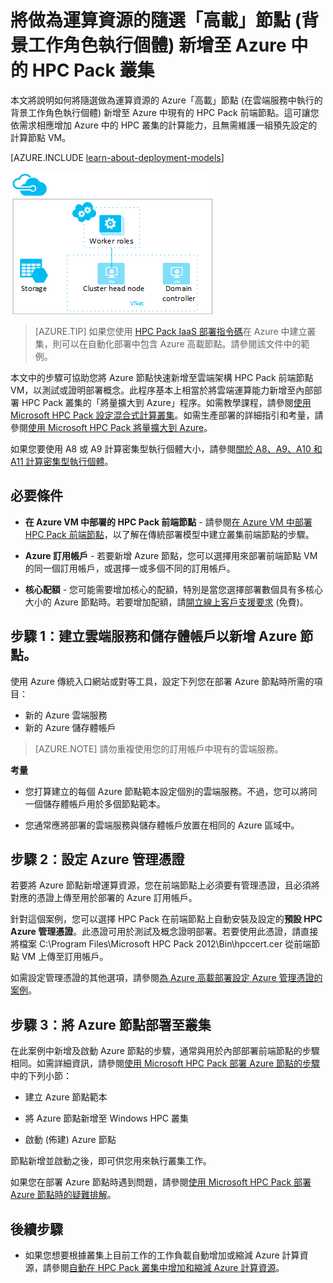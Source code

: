 <properties
 pageTitle="將高載節點新增至 HPC Pack 叢集 | Microsoft Azure"
 description="了解如何新增在雲端服務中執行的背景工作角色執行個體，以隨選擴充 HPC Pack 叢集容量"
 services="virtual-machines-windows"
 documentationCenter=""
 authors="dlepow"
 manager="timlt"
 editor=""
 tags="azure-service-management,hpc-pack"/>
<tags
ms.service="virtual-machines-windows"
 ms.devlang="na"
 ms.topic="article"
 ms.tgt_pltfrm="vm-multiple"
 ms.workload="big-compute"
 ms.date="04/13/2016"
 ms.author="danlep"/>

# 將做為運算資源的隨選「高載」節點 (背景工作角色執行個體) 新增至 Azure 中的 HPC Pack 叢集



本文將說明如何將隨選做為運算資源的 Azure「高載」節點 (在雲端服務中執行的背景工作角色執行個體) 新增至 Azure 中現有的 HPC Pack 前端節點。這可讓您依需求相應增加 Azure 中的 HPC 叢集的計算能力，且無需維護一組預先設定的計算節點 VM。

[AZURE.INCLUDE [learn-about-deployment-models](../../includes/learn-about-deployment-models-classic-include.md)]

![高載節點][burst]

>[AZURE.TIP] 如果您使用 [HPC Pack IaaS 部署指令碼](virtual-machines-windows-classic-hpcpack-cluster-powershell-script.md)在 Azure 中建立叢集，則可以在自動化部署中包含 Azure 高載節點。請參閱該文件中的範例。

本文中的步驟可協助您將 Azure 節點快速新增至雲端架構 HPC Pack 前端節點 VM，以測試或證明部署概念。此程序基本上相當於將雲端運算能力新增至內部部署 HPC Pack 叢集的「將量擴大到 Azure」程序。如需教學課程，請參閱[使用 Microsoft HPC Pack 設定混合式計算叢集](../cloud-services/cloud-services-setup-hybrid-hpcpack-cluster.md)。如需生產部署的詳細指引和考量，請參閱[使用 Microsoft HPC Pack 將量擴大到 Azure](https://technet.microsoft.com/library/gg481749.aspx)。

如果您要使用 A8 或 A9 計算密集型執行個體大小，請參閱[關於 A8、A9、A10 和 A11 計算密集型執行個體](virtual-machines-windows-a8-a9-a10-a11-specs.md)。

## 必要條件

* **在 Azure VM 中部署的 HPC Pack 前端節點** - 請參閱[在 Azure VM 中部署 HPC Pack 前端節點](virtual-machines-windows-hpcpack-cluster-headnode.md)，以了解在傳統部署模型中建立叢集前端節點的步驟。

* **Azure 訂用帳戶** - 若要新增 Azure 節點，您可以選擇用來部署前端節點 VM 的同一個訂用帳戶，或選擇一或多個不同的訂用帳戶。

* **核心配額** - 您可能需要增加核心的配額，特別是當您選擇部署數個具有多核心大小的 Azure 節點時。若要增加配額，請[開立線上客戶支援要求](https://azure.microsoft.com/blog/2014/06/04/azure-limits-quotas-increase-requests/) (免費)。

## 步驟 1：建立雲端服務和儲存體帳戶以新增 Azure 節點。

使用 Azure 傳統入口網站或對等工具，設定下列您在部署 Azure 節點時所需的項目：

* 新的 Azure 雲端服務
* 新的 Azure 儲存體帳戶

>[AZURE.NOTE] 請勿重複使用您的訂用帳戶中現有的雲端服務。

**考量**

* 您打算建立的每個 Azure 節點範本設定個別的雲端服務。不過，您可以將同一個儲存體帳戶用於多個節點範本。

* 您通常應將部署的雲端服務與儲存體帳戶放置在相同的 Azure 區域中。




## 步驟 2：設定 Azure 管理憑證

若要將 Azure 節點新增運算資源，您在前端節點上必須要有管理憑證，且必須將對應的憑證上傳至用於部署的 Azure 訂用帳戶。

針對這個案例，您可以選擇 HPC Pack 在前端節點上自動安裝及設定的**預設 HPC Azure 管理憑證**。此憑證可用於測試及概念證明部署。若要使用此憑證，請直接將檔案 C:\\Program Files\\Microsoft HPC Pack 2012\\Bin\\hpccert.cer 從前端節點 VM 上傳至訂用帳戶。

如需設定管理憑證的其他選項，請參閱[為 Azure 高載部署設定 Azure 管理憑證的案例](http://technet.microsoft.com/library/gg481759.aspx)。

## 步驟 3：將 Azure 節點部署至叢集



在此案例中新增及啟動 Azure 節點的步驟，通常與用於內部部署前端節點的步驟相同。如需詳細資訊，請參閱[使用 Microsoft HPC Pack 部署 Azure 節點的步驟](https://technet.microsoft.com/library/gg481758.aspx)中的下列小節：

* 建立 Azure 節點範本

* 將 Azure 節點新增至 Windows HPC 叢集

* 啟動 (佈建) Azure 節點

節點新增並啟動之後，即可供您用來執行叢集工作。

如果您在部署 Azure 節點時遇到問題，請參閱[使用 Microsoft HPC Pack 部署 Azure 節點時的疑難排解](http://technet.microsoft.com/library/jj159097.aspx)。

## 後續步驟

* 如果您想要根據叢集上目前工作的工作負載自動增加或縮減 Azure 計算資源，請參閱[自動在 HPC Pack 叢集中增加和縮減 Azure 計算資源](virtual-machines-windows-classic-hpcpack-cluster-node-autogrowshrink.md)。

<!--Image references-->
[burst]: ./media/virtual-machines-windows-classic-hpcpack-cluster-node-burst/burst.png

<!---HONumber=AcomDC_0629_2016-->